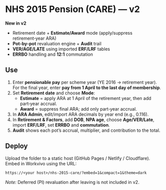 # NHS 2015 Pension (CARE) — v2

**New in v2**
- Retirement date + **Estimate/Award** mode (apply/suppress retirement‑year ARA)
- **Pot-by-pot** revaluation engine + **Audit** trail
- **VER/AGE/LATE** using imported **ERF/LRF** tables
- **ERRBO** handling and **12:1** commutation

## Use
1) Enter **pensionable pay** per scheme year (YE 2016 → retirement year). For the final year, enter **pay from 1 April to the last day of membership**.
2) Set **Retirement date** and choose **Mode**:
   - **Estimate** = apply ARA at 1 April of the retirement year, then add part‑year accrual.
   - **Award** = suppress final ARA; add only part‑year accrual.
3) In **ARA Admin**, edit/import ARA decimals by year end (e.g., 0.116).
4) In **Retirement & Factors**, add **DOB**, **NPA age**, choose **Age/VER/Late**, import **ERF/LRF**, set **ERRBO** and **commutation**.
5) **Audit** shows each pot’s accrual, multiplier, and contribution to the total.

## Deploy
Upload the folder to a static host (GitHub Pages / Netlify / Cloudflare). Embed in Workvivo using the URL:
```
https://<your host>/nhs-2015-care/?embed=1&compact=1&theme=dark
```

*Note:* Deferred (PI) revaluation after leaving is not included in v2.
